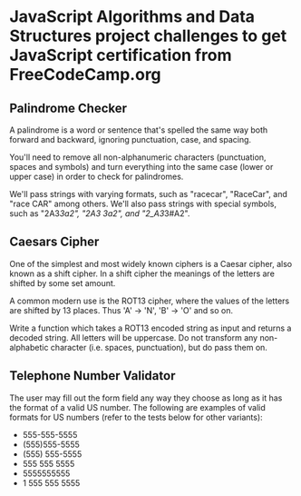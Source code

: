 # JavaScript Algorithms and Data Structures project challenges to get JavaScript certification from FreeCodeCamp.org

## Palindrome Checker
A palindrome is a word or sentence that's spelled the same way both forward and backward, ignoring punctuation, case, and spacing.

You'll need to remove all non-alphanumeric characters (punctuation, spaces and symbols) and turn everything into the same case (lower or upper case) in order to check for palindromes.

We'll pass strings with varying formats, such as "racecar", "RaceCar", and "race CAR" among others.
We'll also pass strings with special symbols, such as "2A3*3a2", "2A3 3a2", and "2_A3*3#A2".

## Caesars Cipher
One of the simplest and most widely known ciphers is a Caesar cipher, also known as a shift cipher. 
In a shift cipher the meanings of the letters are shifted by some set amount.

A common modern use is the ROT13 cipher, where the values of the letters are shifted by 13 places. 
Thus 'A' -> 'N', 'B' -> 'O' and so on.

Write a function which takes a ROT13 encoded string as input and returns a decoded string.
All letters will be uppercase. Do not transform any non-alphabetic character (i.e. spaces, punctuation), 
but do pass them on.

## Telephone Number Validator
The user may fill out the form field any way they choose as long as it has the format of a valid US number.
The following are examples of valid formats for US numbers (refer to the tests below for other variants):

- 555-555-5555
- (555)555-5555
- (555) 555-5555
- 555 555 5555
- 5555555555
- 1 555 555 5555
